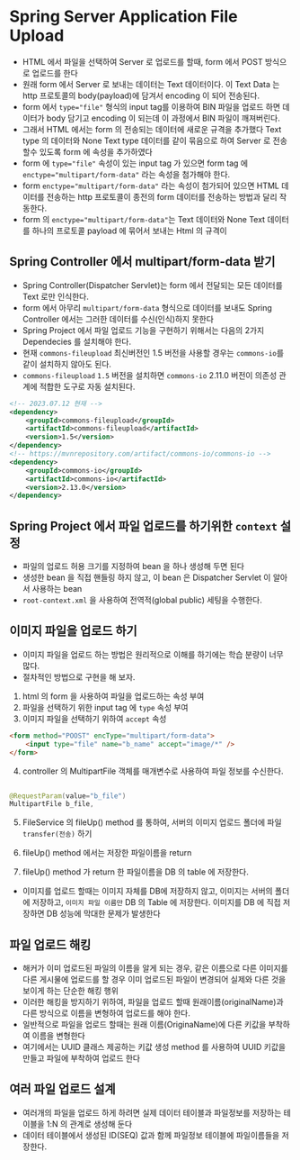 # Spring Server Application File Upload
- HTML 에서 파일을 선택하여 Server 로 업로드를 할때, form 에서 POST 방식으로 업로드를 한다
- 원래 form 에서 Server 로 보내는 데이터는 Text 데이터이다. 이 Text Data 는 http 프로토콜의 body(payload)에 담겨서 encoding 이 되어 전송된다.
- form 에서 `type="file"` 형식의 input tag를 이용하여 BIN 파일을 업로드 하면 데이터가 body 담기고 encoding 이 되는데 이 과정에서 BIN 파일이 깨져버린다.
- 그래서 HTML 에서는 form 의 전송되는 데이터에 새로운 규격을 추가했다 Text type 의 데이터와 None Text type 데이터를 같이 묶음으로 하여 Server 로 전송할수 있도록 form 에 속성을 추가하였다
- form 에 `type="file"` 속성이 있는 input tag 가 있으면 form tag 에 `enctype="multipart/form-data"` 라는 속성을 첨가해야 한다.
- form `enctype="multipart/form-data"` 라는 속성이 첨가되어 있으면 HTML 데이터를 전송하는 http 프로토콜이 종전의 form 데이터를 전송하는 방법과 달리 작동한다.
- form 의 `enctype="multipart/form-data"`는 Text 데이터와 None Text 데이터를 하나의 프로토콜 payload 에 묶어서 보내는 Html 의 규격이

## Spring Controller 에서 multipart/form-data 받기
- Spring Controller(Dispatcher Servlet)는 form 에서 전달되는 모든 데이터를 Text 로만 인식한다.
- form 에서 아무리 `multipart/form-data` 형식으로 데이터를 보내도 Spring Controller 에서는 그러한 데이터를 수신(인식)하지 못한다
- Spring Project 에서 파일 업로드 기능을 구현하기 위해서는 다음의 2가지 Dependecies 를 설치해야 한다.
- 현재 `commons-fileupload` 최신버전인 1.5 버전을 사용할 경우는 `commons-io`를 같이 설치하지 않아도 된다.
- `commons-fileupload` `1.5` 버전을 설치하면 `commons-io` 2.11.0 버전이 의존성 관계에 적합한 도구로 자동 설치된다.

```xml
<!-- 2023.07.12 현재 -->
<dependency>
    <groupId>commons-fileupload</groupId>
    <artifactId>commons-fileupload</artifactId>
    <version>1.5</version>
</dependency>
<!-- https://mvnrepository.com/artifact/commons-io/commons-io -->
<dependency>
    <groupId>commons-io</groupId>
    <artifactId>commons-io</artifactId>
    <version>2.13.0</version>
</dependency>
```

## Spring Project 에서 파일 업로드를 하기위한 `context` 설정
- 파일의 업로드 허용 크기를 지정하여 bean 을 하나 생성해 두면 된다
- 생성한 bean 을 직접 핸들링 하지 않고, 이 bean 은 Dispatcher Servlet 이 알아서 사용하는 bean
- `root-context.xml` 을 사용하여 전역적(global public) 세팅을 수행한다.

## 이미지 파일을 업로드 하기
- 이미지 파일을 업로드 하는 방법은 원리적으로 이해를 하기에는 학습 분량이 너무 많다.
- 절차적인 방법으로 구현을 해 보자.
1. html 의 form 을 사용하여 파일을 업로드하는 속성 부여
2. 파일을 선택하기 위한 input tag 에 `type` 속성 부여
3. 이미지 파일을 선택하기 위하여 `accept` 속성

```html
<form method="POOST" encType="multipart/form-data">
    <input type="file" name="b_name" accept="image/*" />
</form>
``` 
4. controller 의 MultipartFile 객체를 매개변수로 사용하여 파일 정보를 수신한다.
```java

@RequestParam(value="b_file") 
MultipartFile b_file,
```
5. FileService 의 fileUp() method 를 통하여, 서버의 이미지 업로드 폴더에 파일 `transfer(전송)` 하기

6. fileUp() method 에서는 저장한 파일이름을 return
7. fileUp() method 가 return 한 파일이름을 DB 의 table 에 저장한다.
* 이미지를 업로드 할때는 이미지 자체를 DB에 저장하지 않고, 이미지는 서버의 폴더에 저장하고, `이미지 파일 이름만` DB 의 Table 에 저장한다. 이미지를 DB 에 직접 저장하면 DB 성능에 막대한 문제가 발생한다


## 파일 업로드 해킹
- 해커가 이미 업로드된 파일의 이름을 알게 되는 경우, 같은 이름으로 다른 이미지를 다른 게시물에 업로드를 할 경우 이미 업로드된 파일이 변경되어 실제와 다른 것을 보이게 하는 단순한 해킹 행위
- 이러한 해킹을 방지하기 위하여, 파일을 업로드 할때 원래이름(originalName)과 다른 방식으로 이름을 변형하여 업로드를 해야 한다.
- 일반적으로 파일을 업로드 할때는 원래 이름(OriginaName)에 다른 키값을 부착하여 이름을 변형한다
- 여기에서는 UUID 클래스 제공하는 키값 생성 method 를 사용하여 UUID 키값을 만들고 파일에 부착하여 업로드 한다

## 여러 파일 업로드 설계
- 여러개의 파일을 업로드 하게 하려면 실제 데이터 테이블과 파일정보를 저장하는 테이블을 1:N 의 관계로 생성해 둔다
- 데이터 테이블에서 생성된 ID(SEQ) 값과 함께 파일정보 테이블에 파일이름들을 저장한다.
